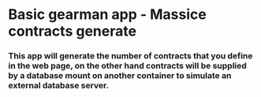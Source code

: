 Basic gearman app - Massice contracts generate
===

### This app will generate the number of contracts that you define in the web page, on the other hand contracts will be supplied by a database mount on another container to simulate an external database server.